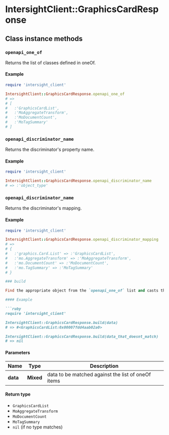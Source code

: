 # IntersightClient::GraphicsCardResponse

## Class instance methods

### `openapi_one_of`

Returns the list of classes defined in oneOf.

#### Example

```ruby
require 'intersight_client'

IntersightClient::GraphicsCardResponse.openapi_one_of
# =>
# [
#   :'GraphicsCardList',
#   :'MoAggregateTransform',
#   :'MoDocumentCount',
#   :'MoTagSummary'
# ]
```

### `openapi_discriminator_name`

Returns the discriminator's property name.

#### Example

```ruby
require 'intersight_client'

IntersightClient::GraphicsCardResponse.openapi_discriminator_name
# => :'object_type'
```

### `openapi_discriminator_name`

Returns the discriminator's mapping.

#### Example

```ruby
require 'intersight_client'

IntersightClient::GraphicsCardResponse.openapi_discriminator_mapping
# =>
# {
#   :'graphics.Card.List' => :'GraphicsCardList',
#   :'mo.AggregateTransform' => :'MoAggregateTransform',
#   :'mo.DocumentCount' => :'MoDocumentCount',
#   :'mo.TagSummary' => :'MoTagSummary'
# }

### build

Find the appropriate object from the `openapi_one_of` list and casts the data into it.

#### Example

```ruby
require 'intersight_client'

IntersightClient::GraphicsCardResponse.build(data)
# => #<GraphicsCardList:0x00007fdd4aab02a0>

IntersightClient::GraphicsCardResponse.build(data_that_doesnt_match)
# => nil
```

#### Parameters

| Name | Type | Description |
| ---- | ---- | ----------- |
| **data** | **Mixed** | data to be matched against the list of oneOf items |

#### Return type

- `GraphicsCardList`
- `MoAggregateTransform`
- `MoDocumentCount`
- `MoTagSummary`
- `nil` (if no type matches)


